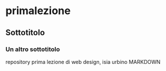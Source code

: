 # primalezione
## Sottotitolo
### Un altro sottotitolo

repository prima lezione di web design, isia urbino
MARKDOWN
